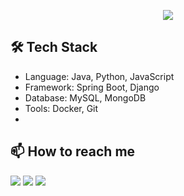 <p align='center'>
	<img src="https://capsule-render.vercel.app/api?type=waving&color=ACBCFF&fontColor=0F1035&height=200&section=header&text=Welcome+to+Sukho's+Github!👋&fontSize=40"
</p>

## 🛠 Tech Stack
- Language: Java, Python, JavaScript
- Framework: Spring Boot, Django
- Database: MySQL, MongoDB
- Tools: Docker, Git
- 

## 📫 How to reach me
<p>
	<!-- gmail -->
	<img src="https://img.shields.io/badge/tnrgh12@gmail.com-EA4335?style=flat-square&logo=gmail&logoColor=white" />
	<!-- Tistory -->
	<a href="https://sukstory.tistory.com/"><img src="https://img.shields.io/badge/Tech Blog-000000?style=flat-square&logo=tistory&logoColor=white"></a>
	<!-- Instagram -->
	<a href="https://www.instagram.com/"><img src="https://img.shields.io/badge/instagram-E4405F?style=flat-square&logo=instagram&logoColor=white"></a>	
</p>
